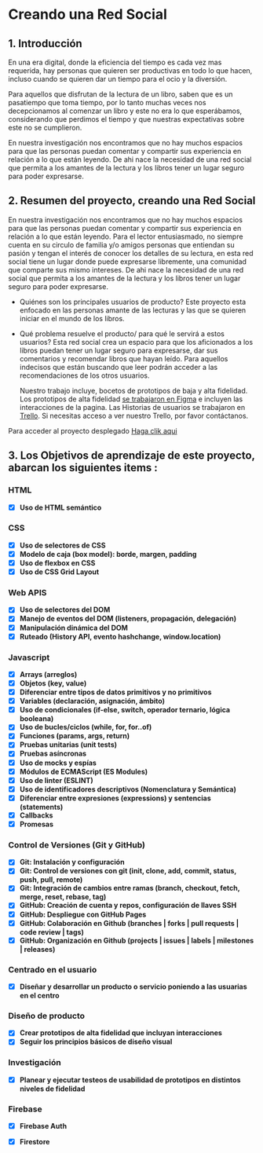 # Creando una Red Social
## 1. Introducción 

En una era digital, donde la eficiencia del tiempo es cada vez mas requerida, hay personas que quieren ser productivas en todo lo que hacen, 
incluso cuando se quieren dar un tiempo para el ocio y la diversión. 

Para aquellos que disfrutan de la lectura de un libro, saben que es un pasatiempo que toma tiempo, 
por lo tanto muchas veces nos decepcionamos al comenzar un libro y este no era lo que esperábamos, considerando que perdimos el tiempo
y que nuestras expectativas sobre este no se cumplieron.

En nuestra investigación nos encontramos que no hay muchos espacios  para que las personas puedan comentar y compartir
sus experiencia en relación a lo que están leyendo.  De ahi nace la necesidad de una red social que permita a los amantes de la lectura y los libros tener un lugar seguro para poder expresarse.
 

## 2. Resumen del proyecto, creando una Red Social 

  En nuestra investigación nos encontramos que no hay muchos espacios  para que las personas puedan comentar y compartir
  sus experiencia en relación a lo que están leyendo. Para  el lector entusiasmado, no siempre cuenta en su circulo de 
  familia y/o amigos personas que entiendan su pasión y tengan el interés de conocer los detalles de su lectura, 
  en esta red social tiene un lugar donde puede expresarse libremente, una comunidad que comparte 
  sus mismo intereses. De ahi nace la necesidad de una red social que permita a los amantes de la lectura 
  y los libros tener un lugar seguro para poder expresarse.
 
* Quiénes son los principales usuarios de producto? 
  Este proyecto esta enfocado en las personas amante de las lecturas y las que se quieren iniciar en el mundo de los libros.

* Qué problema resuelve el producto/ para qué le servirá a estos usuarios?
  Esta red social crea un espacio para que los aficionados a los libros puedan tener un lugar seguro 
  para expresarse,  dar sus comentarios  y recomendar libros que hayan leído.
  Para aquellos indecisos que están buscando que leer podrán acceder a las  recomendaciones de los otros usuarios. 

  Nuestro trabajo incluye, bocetos  de prototipos de baja y alta fidelidad. 
  Los prototipos de alta fidelidad [se trabajaron en Figma](https://www.figma.com/file/kDsWXV7PUMnDLUs0yWgdpG/Social-Network?type=design&node-id=20-194&t=gwT3ZzeE6qxVShFb-0) e incluyen las interacciones de la pagina.
  Las Historias de usuarios se trabajaron en [Trello](https://trello.com/b/dr5MfLGV/social-network-sara). 
  Si necesitas acceso a ver nuestro Trello, por favor contáctanos.



Para acceder al proyecto desplegado [Haga clik aqui](https://social-network-te-recomiendo.web.app) 

## 3. Los Objetivos de aprendizaje de este proyecto, abarcan los siguientes items :
### HTML
- [x] **Uso de HTML semántico**
### CSS 

- [x] **Uso de selectores de CSS**
- [x] **Modelo de caja (box model): borde, margen, padding**
- [x] **Uso de flexbox en CSS**
- [x] **Uso de CSS Grid Layout**
### Web APIS

- [x] **Uso de selectores del DOM**
- [x] **Manejo de eventos del DOM (listeners, propagación, delegación)**
- [x] **Manipulación dinámica del DOM**
- [x] **Ruteado (History API, evento hashchange, window.location)**
### Javascript

- [x] **Arrays (arreglos)**
- [x] **Objetos (key, value)**
- [x] **Diferenciar entre tipos de datos primitivos y no primitivos**
- [x] **Variables (declaración, asignación, ámbito)**
- [x] **Uso de condicionales (if-else, switch, operador ternario, lógica booleana)**
- [x] **Uso de bucles/ciclos (while, for, for..of)**
- [x] **Funciones (params, args, return)**
- [x] **Pruebas unitarias (unit tests)**
- [x] **Pruebas asíncronas**
- [x] **Uso de mocks y espías**
- [x] **Módulos de ECMAScript (ES Modules)**
- [x] **Uso de linter (ESLINT)**
- [x] **Uso de identificadores descriptivos (Nomenclatura y Semántica)**
- [x] **Diferenciar entre expresiones (expressions) y sentencias (statements)**
- [x] **Callbacks**
- [x] **Promesas**
### Control de Versiones (Git y GitHub)

- [x] **Git: Instalación y configuración**
- [x] **Git: Control de versiones con git (init, clone, add, commit, status, push, pull, remote)**
- [x] **Git: Integración de cambios entre ramas (branch, checkout, fetch, merge, reset, rebase, tag)**
- [x] **GitHub: Creación de cuenta y repos, configuración de llaves SSH**
- [x] **GitHub: Despliegue con GitHub Pages**
- [x] **GitHub: Colaboración en Github (branches | forks | pull requests | code review | tags)**
- [x] **GitHub: Organización en Github (projects | issues | labels | milestones | releases)**
### Centrado en el usuario

- [x] **Diseñar y desarrollar un producto o servicio poniendo a las usuarias en el centro**
### Diseño de producto

- [x] **Crear prototipos de alta fidelidad que incluyan interacciones**
- [x] **Seguir los principios básicos de diseño visual**
### Investigación

- [x] **Planear y ejecutar testeos de usabilidad de prototipos en distintos niveles de fidelidad**
### Firebase

- [x] **Firebase Auth**
- [x] **Firestore**









